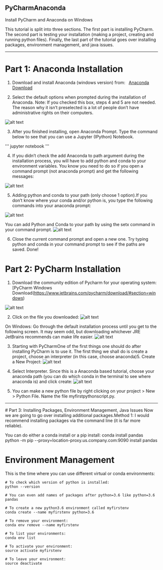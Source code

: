 ## PyCharmAnaconda
Install PyCharm and Anaconda on Windows

This tutorial is split into three sections. The first part is installing PyCharm. The second part is testing your installation (making a project, creating and running python files). Finally, the last part of the tutorial goes over installing packages, environment management, and java issues.
<hr>

# Part 1: Anaconda Installation

1. Download and install Anaconda (windows version) from:  
[Anaconda Download](https://www.continuum.io/downloads "Continuum Anaconda Windows Download")

2. Select the default options when prompted during the installation of Anaconda.
Note: If you checked this box, steps 4 and 5 are not needed. The reason why it isn’t preselected is a lot of people don’t have administrative rights on their computers.

![alt text](https://cdn-images-1.medium.com/max/800/1*7a9zVyGP3iMXu9aB4e_Vhw.png)

3. After you finished installing, open Anaconda Prompt. Type the command below to see that you can use a Jupyter (IPython) Notebook.

'''
jupyter notebook
'''

4. If you didn’t check the add Anaconda to path argument during the installation process, you will have to add python and conda to your environment variables. You know you need to do so if you open a command prompt (not anaconda prompt) and get the following messages:

![alt text](https://cdn-images-1.medium.com/max/800/1*81UWHjyBokvIl8oYI3mafw.png)

5. Adding python and conda to your path (only choose 1 option).If you don’t know where your conda and/or python is, you type the
following commands into your anaconda prompt:

![alt text](https://cdn-images-1.medium.com/max/800/1*JPTn1751dYrPSydYyPXxKg.png)

You can add Python and Conda to your path by using the setx command in your command prompt.
![alt text](https://cdn-images-1.medium.com/max/800/1*LJ4T-vEGVjr7K4BfmEXDRQ.png)

6. Close the current command prompt and open a new one. Try typing python and conda in your command prompt to see if the paths are saved. Done!

# Part 2: PyCharm Installation
1. Download the community edition of Pycharm for your operating system: [PyCharm Windows Download(https://www.jetbrains.com/pycharm/download/#section=windows)

![alt text](https://cdn-images-1.medium.com/max/800/1*9H_jhQ3pbp1AqgaJ34bbQw.png)

2. Click on the file you downloaded:
![alt text](https://cdn-images-1.medium.com/max/800/1*66Su3FJzxDq1NFNZ58y0rw.png)

On Windows: Go through the default installation process until you get to the following screen. It may seem odd, but downloading whichever JRE JetBrains recommends can make life easier.
![alt text](https://cdn-images-1.medium.com/max/800/1*80AfgZ93BuMxL-ccmeY5FA.png)

3. Starting with PyCharmOne of the first things one should do after installing PyCharm is to use it. The first thing we shall do is create a project, choose an interpreter (in this case, choose anaconda)5. Create a New Project:
![alt text](https://cdn-images-1.medium.com/max/800/1*RCKXOtFPEYewQ2W3RfrEIg.png)

4. Select Interpreter. Since this is a Anaconda based tutorial, choose your anaconda path (you can do which conda in the terminal to see where anaconda is) and click create:
![alt text](https://cdn-images-1.medium.com/max/800/1*rJ01IF_VqJ2uSjAFLyMUyg.png)

4. You can make a new python file by right clicking on your project > New > Python File. Name the file myfirstpythonscript.py.

<hr>
# Part 3: Installing Packages, Environment Management, Java Issues
Now we are going to go over installing additional packages.Method 1: I would recommend installing packages via the command line (it is far more reliable). 

You can do either a conda install or a pip install:
conda install pandas
python -m pip --proxy=location-proxy.us.company.com:9090 install pandas

# Environment Management 
This is the time where you can use different virtual or conda environments:
```
# To check which version of python is installed:
python --version

# You can even add names of packages after python=3.6 like python=3.6 pandas

# To create a new python3.6 environment called myfirstenv
conda create --name myfirstenv python=3.6

# To remove your environment:
conda env remove --name myfirstenv

# To list your environments:
conda env list

# To activate your environment:
source activate myfirstenv

# To leave your environment:
source deactivate
```
